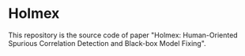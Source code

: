 # Holmex
This repository is the source code of paper "Holmex: Human-Oriented Spurious Correlation Detection and Black-box Model Fixing".
